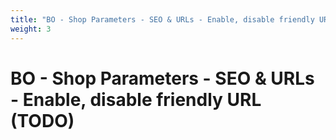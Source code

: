 ```yaml
---
title: "BO - Shop Parameters - SEO & URLs - Enable, disable friendly URL (TODO)"
weight: 3
---
```


# BO - Shop Parameters - SEO & URLs - Enable, disable friendly URL (TODO)
